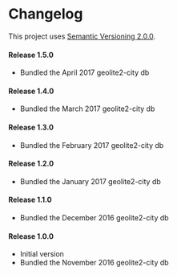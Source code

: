 # Changelog

This project uses [Semantic Versioning 2.0.0](http://semver.org/).

#### Release 1.5.0
- Bundled the April 2017 geolite2-city db

#### Release 1.4.0
- Bundled the March 2017 geolite2-city db

#### Release 1.3.0
- Bundled the February 2017 geolite2-city db

#### Release 1.2.0
- Bundled the January 2017 geolite2-city db

#### Release 1.1.0
- Bundled the December 2016 geolite2-city db

#### Release 1.0.0
- Initial version
- Bundled the November 2016 geolite2-city db
